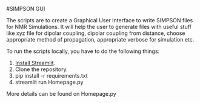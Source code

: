 #SIMPSON GUI

The scripts are to create a Graphical User Interface to write SIMPSON files for NMR Simulations.
It will help the user to generate files with useful stuff like xyz file for dipolar coupling, dipolar coupling from distance, choose appropriate method of propagation, appropriate verbose for simulation etc.

To run the scripts locally, you have to do the following things:
1. [Install Streamlit](https://docs.streamlit.io/get-started/installation).
2. Clone the repository.
3. pip install -r requirements.txt
4. streamlit run Homepage.py

More details can be found on Homepage.py

